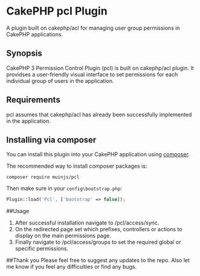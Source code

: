 # CakePHP pcl Plugin
A plugin built on cakephp/acl for managing user group permissions in CakePHP applications.

## Synopsis
CakePHP 3 Permission Control Plugin (pcl) is built on cakephp/acl plugin. It providses a user-friendly visual interface to set permissions for each individual group of users in the application.

## Requirements
pcl assumes that cakephp/acl has already been successfully implemented in the application.

## Installing via composer
You can install this plugin into your CakePHP application using [composer](http://getcomposer.org).

The recommended way to install composer packages is:

```
composer require muinjs/pcl
```

Then make sure in your `config\bootstrap.php`:
```php
Plugin::load('Pcl', ['bootstrap' => false]);
```

##Usage
1. After successful installation navigate to /pcl/access/sync.
2. On the redirected page set which prefixes, controllers or actions to display on the main permissions page.
3. Finally navigate to /pcl/access/groups to set the required global or specific permissions.


##Thank you
Please feel free to suggest any updates to the repo. Also let me know if you feel any difficulties or find any bugs.
